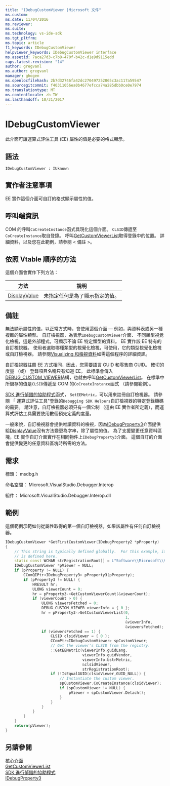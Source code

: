 ```yaml
---
title: "IDebugCustomViewer |Microsoft 文件"
ms.custom: 
ms.date: 11/04/2016
ms.reviewer: 
ms.suite: 
ms.technology: vs-ide-sdk
ms.tgt_pltfrm: 
ms.topic: article
f1_keywords: IDebugCustomViewer
helpviewer_keywords: IDebugCustomViewer interface
ms.assetid: 7aca27d3-c7b8-470f-b42c-d1e9d9115edd
caps.latest.revision: "14"
author: gregvanl
ms.author: gregvanl
manager: ghogen
ms.openlocfilehash: 2b7d32746fa42dc270497252065c3ac117a59547
ms.sourcegitcommit: f40311056ea0b4677efcca74a285dbb0ce0e7974
ms.translationtype: MT
ms.contentlocale: zh-TW
ms.lasthandoff: 10/31/2017
---
```

# <a name="idebugcustomviewer"></a>IDebugCustomViewer
此介面可讓運算式評估工具 (EE) 屬性的值是必要的格式顯示。  
  
## <a name="syntax"></a>語法  
  
```  
IDebugCustomViewer : IUknown  
```  
  
## <a name="notes-for-implementers"></a>實作者注意事項  
 EE 實作這個介面可自訂的格式顯示屬性的值。  
  
## <a name="notes-for-callers"></a>呼叫端資訊  
 COM 的呼叫`CoCreateInstance`函式具現化這個介面。 `CLSID`傳遞至`CoCreateInstance`取自登錄。 呼叫[GetCustomViewerList](../../../extensibility/debugger/reference/idebugproperty3-getcustomviewerlist.md)取得登錄中的位置。 詳細資料，以及您在此範例，請參閱 < 備註 >。  
  
## <a name="methods-in-vtable-order"></a>依照 Vtable 順序的方法  
 這個介面會實作下列方法：  
  
|方法|說明|  
|------------|-----------------|  
|[DisplayValue](../../../extensibility/debugger/reference/idebugcustomviewer-displayvalue.md)|未指定任何是為了顯示指定的值。|  
  
## <a name="remarks"></a>備註  
 無法顯示屬性的值，以正常方式時，會使用這個介面 — 例如，與資料表或另一種複雜的屬性類型。 自訂檢視器，為表示`IDebugCustomViewer`介面、 不同類型視覺化檢視，這是外部程式，可顯示不論 EE 特定類型的資料。 EE 實作該 EE 特有的自訂檢視器。 使用者選取哪種類型的視覺化檢視，可使用，它的類型視覺化檢視或自訂檢視器。 請參閱[Visualizing 和檢視資料](../../../extensibility/debugger/visualizing-and-viewing-data.md)如需這個程序的詳細資訊。  
  
 自訂檢視器註冊 EE 方式相同，因此，您需要語言 GUID 和零售商 GUID。 確切的度量 （或） 登錄項目名稱只有知道 EE。 此標準會傳入[DEBUG_CUSTOM_VIEWER](../../../extensibility/debugger/reference/debug-custom-viewer.md)結構，也就由呼叫[GetCustomViewerList](../../../extensibility/debugger/reference/idebugproperty3-getcustomviewerlist.md)。 在標準中所儲存的值是`CLSID`傳遞至 COM 的`CoCreateInstance`函式 （請參閱範例）。  
  
 [SDK 進行偵錯的協助程式](../../../extensibility/debugger/reference/sdk-helpers-for-debugging.md)函式， `SetEEMetric`，可以用來註冊自訂檢視器。 請參閱 「 運算式評估工具"登錄的`Debugging SDK Helpers`自訂檢視器的特定登錄機碼的需要。 請注意，自訂檢視器必須只有一個公制 （這由 EE 實作者所定義），而運算式評估工具需要使用數個預先定義的度量。  
  
 一般來說，自訂檢視器會提供唯讀資料的檢視，因為[IDebugProperty3](../../../extensibility/debugger/reference/idebugproperty3.md)介面提供給[DisplayValue](../../../extensibility/debugger/reference/idebugcustomviewer-displayvalue.md)沒有方法變更為字串，除了屬性的值。 為了支援變更任意資料區塊，EE 實作自訂介面實作在相同物件上`IDebugProperty3`介面。 這個自訂的介面會提供變更的任意資料區塊時所需的方法。  
  
## <a name="requirements"></a>需求  
 標頭： msdbg.h  
  
 命名空間： Microsoft.VisualStudio.Debugger.Interop  
  
 組件： Microsoft.VisualStudio.Debugger.Interop.dll  
  
## <a name="example"></a>範例  
 這個範例示範如何從屬性取得的第一個自訂檢視器，如果該屬性有任何自訂檢視器。  
  
```cpp  
IDebugCustomViewer *GetFirstCustomViewer(IDebugProperty2 *pProperty)  
{  
    // This string is typically defined globally.  For this example, it  
    // is defined here.  
    static const WCHAR strRegistrationRoot[] = L"Software\\Microsoft\\VisualStudio\\8.0Exp";  
    IDebugCustomViewer *pViewer = NULL;  
    if (pProperty != NULL) {  
        CComQIPtr<IDebugProperty3> pProperty3(pProperty);  
        if (pProperty3 != NULL) {  
            HRESULT hr;  
            ULONG viewerCount = 0;  
            hr = pProperty3->GetCustomViewerCount(&viewerCount);  
            if (viewerCount > 0) {  
                ULONG viewersFetched = 0;  
                DEBUG_CUSTOM_VIEWER viewerInfo = { 0 };  
                hr = pProperty3->GetCustomViewerList(0,  
                                                     1,  
                                                     &viewerInfo,  
                                                     &viewersFetched);  
                if (viewersFetched == 1) {  
                    CLSID clsidViewer = { 0 };  
                    CComPtr<IDebugCustomViewer> spCustomViewer;  
                    // Get the viewer's CLSID from the registry.  
                    ::GetEEMetric(viewerInfo.guidLang,  
                                  viewerInfo.guidVendor,  
                                  viewerInfo.bstrMetric,  
                                  &clsidViewer,  
                                  strRegistrationRoot);  
                    if (!IsEqualGUID(clsidViewer,GUID_NULL)) {  
                        // Instantiate the custom viewer.  
                        spCustomViewer.CoCreateInstance(clsidViewer);  
                        if (spCustomViewer != NULL) {  
                            pViewer = spCustomViewer.Detach();  
                        }  
                    }  
                }  
            }  
        }  
    }  
    return(pViewer);  
}  
```  
  
## <a name="see-also"></a>另請參閱  
 [核心介面](../../../extensibility/debugger/reference/core-interfaces.md)   
 [GetCustomViewerList](../../../extensibility/debugger/reference/idebugproperty3-getcustomviewerlist.md)   
 [SDK 進行偵錯的協助程式](../../../extensibility/debugger/reference/sdk-helpers-for-debugging.md)   
 [IDebugProperty3](../../../extensibility/debugger/reference/idebugproperty3.md)